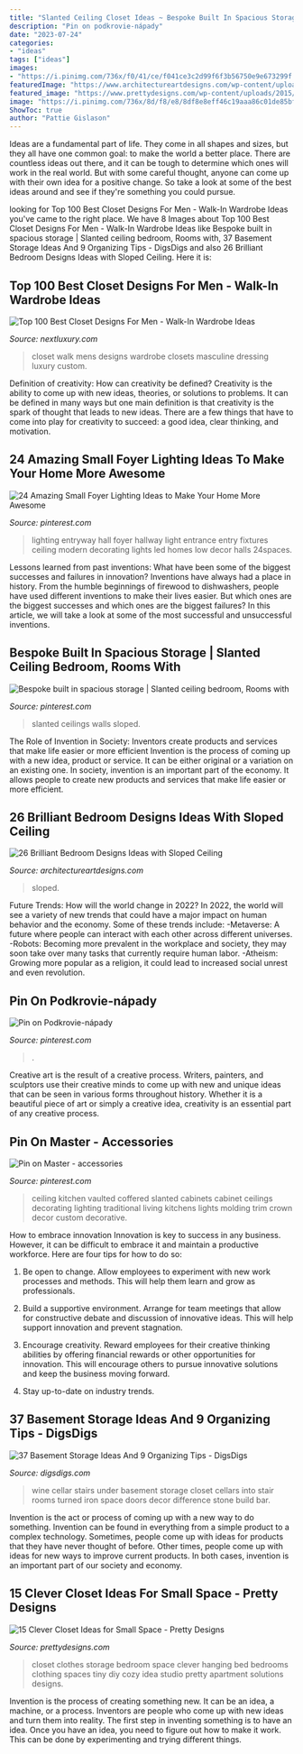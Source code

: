 ```yaml
---
title: "Slanted Ceiling Closet Ideas ~ Bespoke Built In Spacious Storage"
description: "Pin on podkrovie-nápady"
date: "2023-07-24"
categories:
- "ideas"
tags: ["ideas"]
images:
- "https://i.pinimg.com/736x/f0/41/ce/f041ce3c2d99f6f3b56750e9e673299f.jpg"
featuredImage: "https://www.architectureartdesigns.com/wp-content/uploads/2013/11/842.jpg"
featured_image: "https://www.prettydesigns.com/wp-content/uploads/2015/10/Clothes-Storage.jpg"
image: "https://i.pinimg.com/736x/8d/f8/e8/8df8e8eff46c19aaa86c01de85bf613a.jpg"
ShowToc: true
author: "Pattie Gislason"
---
```



Ideas are a fundamental part of life. They come in all shapes and sizes, but they all have one common goal: to make the world a better place. There are countless ideas out there, and it can be tough to determine which ones will work in the real world. But with some careful thought, anyone can come up with their own idea for a positive change. So take a look at some of the best ideas around and see if they're something you could pursue.

	

		
looking for Top 100 Best Closet Designs For Men - Walk-In Wardrobe Ideas you've came to the right place. We have 8 Images about Top 100 Best Closet Designs For Men - Walk-In Wardrobe Ideas like Bespoke built in spacious storage | Slanted ceiling bedroom, Rooms with, 37 Basement Storage Ideas And 9 Organizing Tips - DigsDigs and also 26 Brilliant Bedroom Designs Ideas with Sloped Ceiling. Here it is:
		
    
## Top 100 Best Closet Designs For Men - Walk-In Wardrobe Ideas

<img loading=lazy src="http://nextluxury.com/wp-content/uploads/incredible-mens-closet-design-ideas.jpg" onerror="this.onerror=null;this.src='https://tse4.mm.bing.net/th?id=OIP.gkZ0sp6GGlsPBeSL_C_QqgAAAA&amp;pid=15.1';" alt="Top 100 Best Closet Designs For Men - Walk-In Wardrobe Ideas">

_Source: nextluxury.com_

>closet walk mens designs wardrobe closets masculine dressing luxury custom. 

	

Definition of creativity: How can creativity be defined?
Creativity is the ability to come up with new ideas, theories, or solutions to problems. It can be defined in many ways but one main definition is that creativity is the spark of thought that leads to new ideas. There are a few things that have to come into play for creativity to succeed: a good idea, clear thinking, and motivation.

    
## 24 Amazing Small Foyer Lighting Ideas To Make Your Home More Awesome

<img loading=lazy src="https://i.pinimg.com/736x/8d/f8/e8/8df8e8eff46c19aaa86c01de85bf613a.jpg" onerror="this.onerror=null;this.src='https://tse1.mm.bing.net/th?id=OIP.oj31Gb-b71-lKTm7jQr1XAHaLD&amp;pid=15.1';" alt="24 Amazing Small Foyer Lighting Ideas to Make Your Home More Awesome">

_Source: pinterest.com_

>lighting entryway hall foyer hallway light entrance entry fixtures ceiling modern decorating lights led homes low decor halls 24spaces. 

	

Lessons learned from past inventions: What have been some of the biggest successes and failures in innovation?
Inventions have always had a place in history. From the humble beginnings of firewood to dishwashers, people have used different inventions to make their lives easier. But which ones are the biggest successes and which ones are the biggest failures? In this article, we will take a look at some of the most successful and unsuccessful inventions.

    
## Bespoke Built In Spacious Storage | Slanted Ceiling Bedroom, Rooms With

<img loading=lazy src="https://i.pinimg.com/736x/a4/ae/25/a4ae257724eba472285e3f641c26d2ec.jpg" onerror="this.onerror=null;this.src='https://tse2.mm.bing.net/th?id=OIP.JdjfIe8C9pSb9X_oy6Lx4gHaKm&amp;pid=15.1';" alt="Bespoke built in spacious storage | Slanted ceiling bedroom, Rooms with">

_Source: pinterest.com_

>slanted ceilings walls sloped. 

	

The Role of Invention in Society: Inventors create products and services that make life easier or more efficient
Invention is the process of coming up with a new idea, product or service. It can be either original or a variation on an existing one. In society, invention is an important part of the economy. It allows people to create new products and services that make life easier or more efficient.

    
## 26 Brilliant Bedroom Designs Ideas With Sloped Ceiling

<img loading=lazy src="https://www.architectureartdesigns.com/wp-content/uploads/2013/11/842.jpg" onerror="this.onerror=null;this.src='https://tse3.mm.bing.net/th?id=OIP.76VPu_Bg9ecMwcyHMIp6LAHaE7&amp;pid=15.1';" alt="26 Brilliant Bedroom Designs Ideas with Sloped Ceiling">

_Source: architectureartdesigns.com_

>sloped. 

	

Future Trends: How will the world change in 2022?
In 2022, the world will see a variety of new trends that could have a major impact on human behavior and the economy. Some of these trends include: 
-Metaverse: A future where people can interact with each other across different universes. 
-Robots: Becoming more prevalent in the workplace and society, they may soon take over many tasks that currently require human labor. 
-Atheism: Growing more popular as a religion, it could lead to increased social unrest and even revolution.

    
## Pin On Podkrovie-nápady

<img loading=lazy src="https://i.pinimg.com/736x/f0/41/ce/f041ce3c2d99f6f3b56750e9e673299f.jpg" onerror="this.onerror=null;this.src='https://tse1.mm.bing.net/th?id=OIP.N3NW-H99EGz1PimXnhFFtwAAAA&amp;pid=15.1';" alt="Pin on Podkrovie-nápady">

_Source: pinterest.com_

>. 

	

Creative art is the result of a creative process. Writers, painters, and sculptors use their creative minds to come up with new and unique ideas that can be seen in various forms throughout history. Whether it is a beautiful piece of art or simply a creative idea, creativity is an essential part of any creative process.

    
## Pin On Master - Accessories

<img loading=lazy src="https://i.pinimg.com/736x/6a/3b/21/6a3b21521dc637c60ff7d13f3e13c74c--vaulted-coffered-ceiling-kitchen-sink-faucets.jpg" onerror="this.onerror=null;this.src='https://tse3.mm.bing.net/th?id=OIP.t0PiNpjyzwT39d7fTOneBwHaLH&amp;pid=15.1';" alt="Pin on Master - accessories">

_Source: pinterest.com_

>ceiling kitchen vaulted coffered slanted cabinets cabinet ceilings decorating lighting traditional living kitchens lights molding trim crown decor custom decorative. 

	

How to embrace innovation
Innovation is key to success in any business. However, it can be difficult to embrace it and maintain a productive workforce. Here are four tips for how to do so:
1) Be open to change. Allow employees to experiment with new work processes and methods. This will help them learn and grow as professionals.

2) Build a supportive environment. Arrange for team meetings that allow for constructive debate and discussion of innovative ideas. This will help support innovation and prevent stagnation.

3) Encourage creativity. Reward employees for their creative thinking abilities by offering financial rewards or other opportunities for innovation. This will encourage others to pursue innovative solutions and keep the business moving forward.

4) Stay up-to-date on industry trends.

    
## 37 Basement Storage Ideas And 9 Organizing Tips - DigsDigs

<img loading=lazy src="https://www.digsdigs.com/photos/2016/06/basement-storage-ideas-10.jpg" onerror="this.onerror=null;this.src='https://tse1.mm.bing.net/th?id=OIP.pPgoBPRxdI_lGJ0O2exYowHaJ4&amp;pid=15.1';" alt="37 Basement Storage Ideas And 9 Organizing Tips - DigsDigs">

_Source: digsdigs.com_

>wine cellar stairs under basement storage closet cellars into stair rooms turned iron space doors decor difference stone build bar. 

	

Invention is the act or process of coming up with a new way to do something. Invention can be found in everything from a simple product to a complex technology. Sometimes, people come up with ideas for products that they have never thought of before. Other times, people come up with ideas for new ways to improve current products. In both cases, invention is an important part of our society and economy.

    
## 15 Clever Closet Ideas For Small Space - Pretty Designs

<img loading=lazy src="https://www.prettydesigns.com/wp-content/uploads/2015/10/Clothes-Storage.jpg" onerror="this.onerror=null;this.src='https://tse1.mm.bing.net/th?id=OIP.1aTzA40VQhfVq9wn073BxQHaLF&amp;pid=15.1';" alt="15 Clever Closet Ideas for Small Space - Pretty Designs">

_Source: prettydesigns.com_

>closet clothes storage bedroom space clever hanging bed bedrooms clothing spaces tiny diy cozy idea studio pretty apartment solutions designs. 

	

Invention is the process of creating something new. It can be an idea, a machine, or a process. Inventors are people who come up with new ideas and turn them into reality. The first step in inventing something is to have an idea. Once you have an idea, you need to figure out how to make it work. This can be done by experimenting and trying different things.

